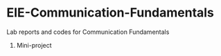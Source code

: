 # EIE-Communication-Fundamentals
Lab reports and codes for Communication Fundamentals<br>
1. Mini-project
